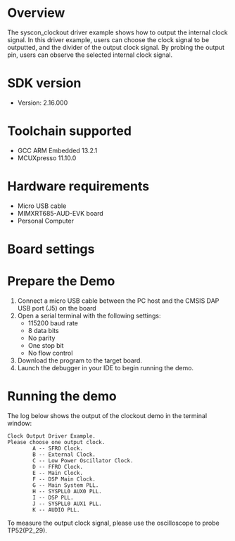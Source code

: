 Overview
========
The syscon_clockout driver example shows how to output the internal clock signal. In this driver example, users can
choose the clock signal to be outputted, and the divider of the output clock signal. By probing the output pin, users
can observe the selected internal clock signal.

SDK version
===========
- Version: 2.16.000

Toolchain supported
===================
- GCC ARM Embedded  13.2.1
- MCUXpresso  11.10.0

Hardware requirements
=====================
- Micro USB cable
- MIMXRT685-AUD-EVK board
- Personal Computer

Board settings
==============

Prepare the Demo
================
1.  Connect a micro USB cable between the PC host and the CMSIS DAP USB port (J5) on the board
2.  Open a serial terminal with the following settings:
    - 115200 baud rate
    - 8 data bits
    - No parity
    - One stop bit
    - No flow control
3.  Download the program to the target board.
4.  Launch the debugger in your IDE to begin running the demo.

Running the demo
================
The log below shows the output of the clockout demo in the terminal window:
~~~~~~~~~~~~~~~~~~~~~~~~~~~~~~~~~~~
Clock Output Driver Example.
Please choose one output clock.
        A -- SFRO Clock.
        B -- External Clock.
        C -- Low Power Oscillator Clock.
        D -- FFRO Clock.
        E -- Main Clock.
        F -- DSP Main Clock.
        G -- Main System PLL.
        H -- SYSPLL0 AUX0 PLL.
        I -- DSP PLL.
        J -- SYSPLL0 AUX1 PLL.
        K -- AUDIO PLL.
~~~~~~~~~~~~~~~~~~~~~~~~~~~~~~~~~~~
To measure the output clock signal, please use the oscilloscope to probe TP52(P2_29).
